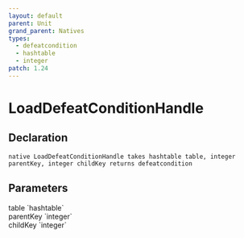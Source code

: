 ```yaml
---
layout: default
parent: Unit
grand_parent: Natives
types:
  - defeatcondition
  - hashtable
  - integer
patch: 1.24
---
```


# LoadDefeatConditionHandle

## Declaration

```
native LoadDefeatConditionHandle takes hashtable table, integer parentKey, integer childKey returns defeatcondition
```

## Parameters
<dl>
  <dt>table `hashtable`</dt>
  <dd></dd>

  <dt>parentKey `integer`</dt>
  <dd></dd>

  <dt>childKey `integer`</dt>
  <dd></dd>
</dl>